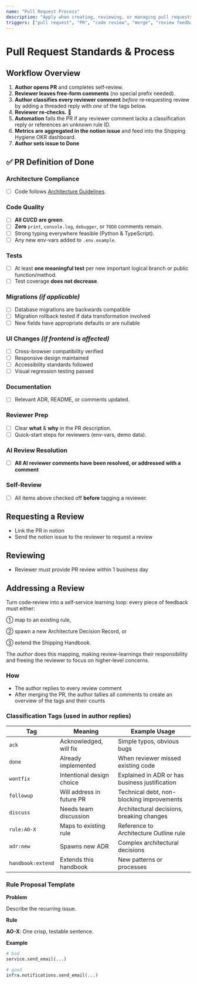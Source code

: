```yaml
---
name: "Pull Request Process"
description: "Apply when creating, reviewing, or managing pull requests. This workflow ensures proper PR standards, systematic review classification, and adherence to definition of done criteria."
triggers: ["pull request", "PR", "code review", "merge", "review feedback", "definition of done"]
---
```


# Pull Request Standards & Process

## Workflow Overview

1. **Author opens PR** and completes self‑review.
2. **Reviewer leaves free‑form comments** (no special prefix needed).
3. **Author classifies every reviewer comment** *before* re‑requesting review by adding a threaded reply with *one* of the tags below.
4. **Reviewer re‑checks.** 🔁
5. **Automation** fails the PR if any reviewer comment lacks a classification reply or references an unknown rule ID.
6. **Metrics are aggregated in the notion issue** and feed into the Shipping Hygiene OKR dashboard.
7. **Author sets issue to Done**

## ✅ PR Definition of Done

### Architecture Compliance
- [ ] Code follows [Architecture Guidelines](../architecture/guidelines.md).

### Code Quality  
- [ ] **All CI/CD are green**.
- [ ] **Zero** `print`, `console.log`, `debugger`, or `TODO` comments remain.
- [ ] Strong typing everywhere feasible (Python & TypeScript).
- [ ] Any new env-vars added to `.env.example`.

### Tests
- [ ] At least **one meaningful test** per new important logical branch or public function/method.
- [ ] Test coverage **does not decrease**.

### Migrations *(if applicable)*
- [ ] Database migrations are backwards compatible
- [ ] Migration rollback tested if data transformation involved
- [ ] New fields have appropriate defaults or are nullable

### UI Changes *(if frontend is affected)*
- [ ] Cross-browser compatibility verified
- [ ] Responsive design maintained
- [ ] Accessibility standards followed
- [ ] Visual regression testing passed

### Documentation
- [ ] Relevant ADR, README, or comments updated.

### Reviewer Prep
- [ ] Clear **what** & **why** in the PR description.
- [ ] Quick-start steps for reviewers (env-vars, demo data).

### AI Review Resolution
- [ ] **All AI reviewer comments have been resolved, or addressed with a comment**

### Self-Review
- [ ] All items above checked off **before** tagging a reviewer.

## Requesting a Review

- Link the PR in notion
- Send the notion issue to the reviewer to request a review

## Reviewing

- Reviewer must provide PR review within 1 business day

## Addressing a Review

Turn code‑review into a self‑service learning loop: every piece of feedback must either:

① map to an existing rule, 

② spawn a new Architecture Decision Record, or 

③ extend the Shipping Handbook. 

The *author* does this mapping, making review-learnings their responsibility and freeing the reviewer to focus on higher‑level concerns.

### How

- The author replies to every review comment
- After merging the PR, the author tallies all comments to create an overview of the tags and their counts

### Classification Tags (used in author replies)

| Tag | Meaning | Example Usage |
|-----|---------|---------------|
| `ack` | Acknowledged, will fix | Simple typos, obvious bugs |
| `done` | Already implemented | When reviewer missed existing code |
| `wontfix` | Intentional design choice | Explained in ADR or has business justification |
| `followup` | Will address in future PR | Technical debt, non-blocking improvements |
| `discuss` | Needs team discussion | Architectural decisions, breaking changes |
| `rule:AO-X` | Maps to existing rule | Reference to Architecture Outline rule |
| `adr:new` | Spawns new ADR | Complex architectural decisions |
| `handbook:extend` | Extends this handbook | New patterns or processes |

### Rule Proposal Template

**Problem**

Describe the recurring issue.

**Rule**

**AO-X**: One crisp, testable sentence.

**Example**

```python
# bad
service.send_email(...)

# good
infra.notifications.send_email(...)
```